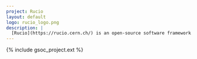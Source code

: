 ```yaml
---
project: Rucio
layout: default
logo: rucio_logo.png
description: |
  [Rucio](https://rucio.cern.ch/) is an open-source software framework that provides functionality to scientific collaborations to organize, manage, monitor, and access their distributed data and dataflows across heterogeneous infrastructures. Rucio was originally developed to meet the requirements of the high-energy physics experiment ATLAS, and is continuously enhanced to support diverse scientific communities.
---
```


{% include gsoc_project.ext %}
